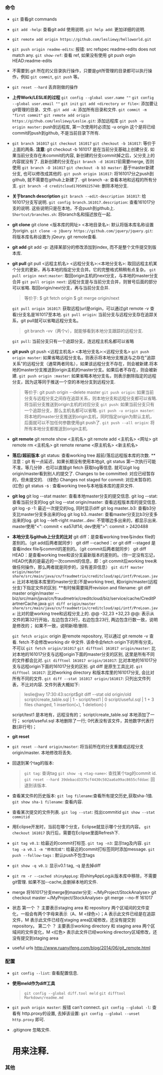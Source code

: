 ### 命令
* `git` 查看git commands
* `git add -help`: 查看git add 使用说明.
  `git help add`:  更加详细的说明.
* `git remote add origin https://github.com/lesliewy/helloworld.git`  

* `git push origin readme-edits`: 报错:  src refspec readme-edits does not match any.
  `git show-ref`:  查看 ref, 如果没有使用  git push orgin HEAD:readme-edits
* 不需要到.git 所在的父目录执行操作，只要是git所管理的目录都可以执行操作，例如 `git commit`, `git push` 等。

* `git reset --hard` 丢弃刚做的操作

* **上传Work/LESLIE的过程**
  `git config --global user.name ""`
  `git config --global user.email ""`
  `git init`
  `git add <directory or file>`: 添加要让git管理的目录、文件.
  `git add -A`: 添加所有目录和文件.
  `git commit -m "first commit"`
  `git remote add origin https://github.com/lesliewy/Leslie.git`: 添加远程库
  `git push -u origin master`: push到远程库, 第一次使用时必须加 -u origin 这个是将已经commit的push到github, 不是当前目录下所有.

* `git branch 161017`
  `git checkout 161017`
  `git checkout -b 161017`: 等价于上面的两条.
      **注意**: git checkout -b 161017 是在当前分支基础上创建分支.  如果当前分支存在未commit的内容, 新创建的分支commit掉之后，父分支上的内容就没有了.
      且新创建的分支在`git branch -d 161017`前需要merge, 否则使用 `git branch -D 161017`
  `git checkout -b b3 master`: 基于master新建分支, 也可以修改成其他的.
  `git push origin 161017`: 将161017分之push到github, 就不需要在github上新建了.
  ·git branch -a: 查看本地和远程的所有分支.
  `git branch -d creditcloud170509225740`: 删除本地分支.


* **关于branch description**
  `git branch --edit-description 161017`: 给161017分支写说明. 
  `git config branch.161017.description`: 查看161017分支的说明. 这些说明只是在本地，不会push到github上.
  `Shortcut/branches.sh`: 将branch名和描述放在一起.

* **git clone**
  git clone <版本库的网址> <本地目录名>: 默认将版本库名称设置为origin.
  `git clone -o jQuery https://github.com/jquery/jquery.git`: 将版本库名称设置为 jQeury. git remote查看.

* **git add**
   git add -p: 选择某部分的修改添加到index, 而不是整个文件提交到版本库.

* **git pull**
  git pull <远程主机名> <远程分支名>:<本地分支名>: 取回远程主机某个分支的更新，再与本地的指定分支合并。它的完整格式稍稍有点复杂。
  `git pull origin next:master`: 取回origin主机的next分支，与本地的master分支合并
  `git pull origin next`: 远程分支是与当前分支合并，则冒号后面的部分可以省略. 取回origin/next分支，再与当前分支合并. 
     > 等价于:
     >    $ git fetch origin
     >    $ git merge origin/next

  `git pull origin 161017`: 获取远程(url是origin，可以通过git remote -v 查看)分支名是161017至本地.
  `git pull origin`:  当前分支与远程分支存在追踪关系，git pull就可以省略远程分支名。
   > git branch -vv（两个v），就能够看到本地分支跟踪的远程分支.

  `git pull`: 当前分支只有一个追踪分支，连远程主机名都可以省略

* **git push**
  git push <远程主机名> <本地分支名>:<远程分支名>
  `git push origin master`: 如果省略远程分支名，则表示将本地分支推送与之存在"追踪关系"的远程分支（通常两者同名），如果该远程分支不存在，则会被新建.将本地的master分支推送到origin主机的master分支。如果后者不存在，则会被新建.
  `git push origin :master`: 如果省略本地分支名，则表示删除指定的远程分支，因为这等同于推送一个空的本地分支到远程分支.
     > 等价于: git push origin --delete master
  `git push origin`: 如果当前分支与远程分支之间存在追踪关系，则本地分支和远程分支都可以省略.  将当前分支推送到origin主机的对应分支
  `git push`: 如果当前分支只有一个追踪分支，那么主机名都可以省略.
  `git push -u origin master`: 将本地的master分支推送到origin主机，同时指定origin为默认主机，后面就可以不加任何参数使用git push了.
  `git push --all origin`: 将所有本地分支都推送到origin主机.

* **git remote**
  git remote show <主机名>
  git remote add <主机名> <网址>
  git remote rm <主机名>
  git remote rename <原主机名> <新主机名>

* **落后/超前版本**
  git status:   查看working tree 超前/落后远程版本库的次数.  **注意：git 有一点延迟，如果长期没有使用本地git, git status 第一次执行可能不准，等几分钟
                . 也可以直接git fetch 获取log等信息.  就可以git log origin/master看到别人的提交了.
                Changes to be committed:   对应已经暂存的，但未提交的. （绿色)
                Changes not staged for commit: 对应未暂存的. (红色)
  git status -s : 查看working tree与本地版本库的差异文件.

* **git log**
  git log --stat master: 查看本地master分支的提交信息.
  git log --stat: 查看当前分支的log
  git log --stat origin/master: 查看远程版本库的提交信息.
  git log -p -1: 最近一次提交的log, 同时显示diff
  git log master..b3: 查看b3分支比master分支多出来的log
  git log b3..master: 查看master分支比b3分支多出来的log.
  git log --left-right master...dev:  不管哪边多出来的，都显示出来.  master使用"<": commit < ea57df14;  dev使用">": commit > 2420488

* **本地分支与github上分支的比对**
  git diff：是查看working tree与index file的差别的。（git add后两者就同步）
  git diff --cached：or git diff --staged 是查看index file与commit的差别的。（git commit后两者就同步）
  git diff HEAD：是查看working tree和该分支最新版本的差别的。（你一定没有忘记，HEAD代表的是最近的一次commit的信息，即：git commit后working tree未做任何操作，那么两者就是同步的，没有差异信息）
  `git diff master origin/master share/src/main/java/cn/fraudmetrix/creditcloud/api/intf/PreLoan.java`: 比对本地版本库里的master分支(不是working tree), 和origin/master(远程分支)下指定文件的区别.  **有时候需要隔开revision and filename: git diff master origin/master -- biz/src/main/java/cn/fraudmetrix/creditcloud/biz/service/cache/CreditPartnerCache.java
  `git diff origin/master share/src/main/java/cn/fraudmetrix/creditcloud/api/intf/PreLoan.java`: 比对的是working tree和远程分支上的. 
  @@ -32,23 +32,23 @@:  表示从文件的第32行开始，左边包含23行，右边包含23行, 两边包含行数一致，说明是修改的； 如果不一致，说明新增/删除.

  `git fetch origin`: origin 是remote repository, 可以通过 git remote -v 查看. fetch 不会修改working dir 中文件. 该命令会fetch origin下的所有分支。 不可以 `git fetch origin/161017`
  `git difftool 161017 origin/master`:  比对本地的161017分支与远程origin下面的master分支的区别, 这里是所有不同的文件都会比对.
  `git difftool 161017 origin/161017`:  比对本地的161017分支与远程origin下面的161017分支的区别. git diff 是原生工具比对.
  `git difftool 161017`: 比对working directory 和版本库里的161017分支, 会比对所有不同的文件.
  `git diff --stat 161017 origin/161017`: 只列出文件列表，不比对内容. 文件列表大概如下:
  > leslie@wy 17:30:43:script$git diff --stat old origin/old
  > script/create_table.sql | 1 -
  > script/test1            | 0
  > script/useful.sql       | 1 +
  > 3 files changed, 1 insertion(+), 1 deletion(-)
 
  script/test1 是本地有，远程没有的；  script/create_table.sql 本地添加了一行； script/useful.sql 本地删除了一行; 0代表没有该文件，其他数字代表行数(非行号)；

* **git reset**
* `git reset --hard origin/master`: 将当前所在的分支重置成远程分支origin/master. 本地修改将丢失.
* 回退到某个tag的版本:
  > `git tag`: 查询tag
  > `git show -q <tag-name>`: 查找某个tag的commit id.
  > `git reset --hard 39debacd3375cf4430c502aa6a99ac8655cfddae`: 回退到该版本.

* 查看某文件的历史版本:
  `git log filename`:查看所有提交历史,获取sha-1值.
  `git show sha-1 filename`: 查看内容.

* 查看某次提交的文件列表.
  `git log --stat`: 找出commitid
  `git show --stat commitid`

* 用Eclipse开发时，当前在哪个分支，Eclipse就显示哪个分支的内容。 
  `git checkout 161017` 执行后，需要在Eclipse里面Refresh下.

* `git tag v0.1`: 给最近的commit打标签.
  `git tag -n3`: 显示tag及内容.
  `git tag -a v0.1 -m "修改完成"`: 给最近的commit打标签同时添加message.
  `git push --follow-tags` :  默认push不包含tags

* `git show -q v0.1`:  显示v0.1 tag, -q 是去掉diff

* `git rm -r --cached shinyAppLog`: 将shinyAppLog从版本库中移除，不需要git管理. 如果不加--cache,会删掉本地的文件.

* merge
  将161017分支merge到master分支:
  ~/MyProject/StockAnalyse> git checkout master
  ~/MyProject/StockAnalyse> git merge --no-ff 161017

* 状态
  第一个 ？ 主要表示staging area 和 repository 两个区域间的文件变化，一般会有两个字母来表示（A、M <绿色>）；A  表示此文件已经是在追踪文件，M 表示此文件已经在staging area区域修改，还没有提交到repository。
  第二个 ？ 主要表示working directory 和 staging area 两个区域间的文件变化，M <红色> 表示此文件已经working directory区域修改，还没有提交到staging area

* useful urls
  http://www.ruanyifeng.com/blog/2014/06/git_remote.html

### 配置
* `git config --list`: 查看配置信息.
* **使用meld作为diff工具**
  > `git config --global diff.tool meld`
  > `git difftool Markdown/readme.md`

* `git push origin master`: 报错 can't connect.
  `git config --global -l`: 查看有 http.proxy的设置, 去掉该设置:  `git config --global --unset http.proxy` 即可.

* .gitignore 忽略文件.
  # 用来注释.

### 其他
